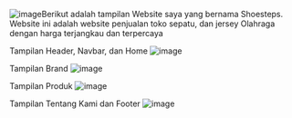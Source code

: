 ![image](https://github.com/user-attachments/assets/59d6fc73-0868-4c04-b9a5-69a2bd013e62)Berikut adalah tampilan Website saya yang bernama Shoesteps. Website ini adalah website penjualan toko sepatu, dan jersey Olahraga dengan harga terjangkau dan terpercaya


Tampilan Header, Navbar, dan Home
![image](https://github.com/user-attachments/assets/0a003c46-2d22-452e-988a-a510c2a4d6ab)


Tampilan Brand
![image](https://github.com/user-attachments/assets/8e653b86-bfc5-42d0-a6f4-c0d9b705d584)


Tampilan Produk
![image](https://github.com/user-attachments/assets/aa2600a3-592d-4977-a71b-8e0ae1e3c0f0)



Tampilan Tentang Kami dan Footer
![image](https://github.com/user-attachments/assets/559005d6-f0dd-4dc1-ad89-7a4d0c0f73d8)
